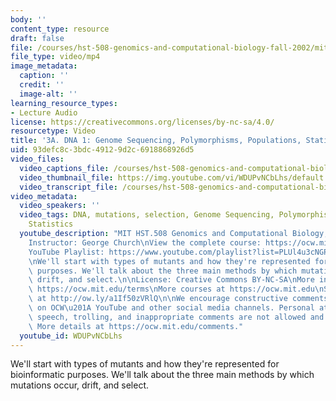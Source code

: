 ```yaml
---
body: ''
content_type: resource
draft: false
file: /courses/hst-508-genomics-and-computational-biology-fall-2002/mithst_508f02_lec3a_360p_16_9.mp4
file_type: video/mp4
image_metadata:
  caption: ''
  credit: ''
  image-alt: ''
learning_resource_types:
- Lecture Audio
license: https://creativecommons.org/licenses/by-nc-sa/4.0/
resourcetype: Video
title: '3A. DNA 1: Genome Sequencing, Polymorphisms, Populations, Statistics, Pharmacogenomics...'
uid: 93defc8c-3bdc-4912-9d2c-6918868926d5
video_files:
  video_captions_file: /courses/hst-508-genomics-and-computational-biology-fall-2002/1U74p3zdDCwx5UNMI-2CEXa9j4DwCKWM7_transcript.webvtt
  video_thumbnail_file: https://img.youtube.com/vi/WDUPvNCbLhs/default.jpg
  video_transcript_file: /courses/hst-508-genomics-and-computational-biology-fall-2002/1U74p3zdDCwx5UNMI-2CEXa9j4DwCKWM7_transcript.pdf
video_metadata:
  video_speakers: ''
  video_tags: DNA, mutations, selection, Genome Sequencing, Polymorphisms, Populations,
    Statistics
  youtube_description: "MIT HST.508 Genomics and Computational Biology, Fall 2002\n\
    Instructor: George Church\nView the complete course: https://ocw.mit.edu/courses/hst-508-genomics-and-computational-biology-fall-2002/\n\
    YouTube Playlist: https://www.youtube.com/playlist?list=PLUl4u3cNGP61gaHWysmlYNeGsuUI8y5GV\n\
    \nWe'll start with types of mutants and how they're represented for bioinformatic\
    \ purposes. We'll talk about the three main methods by which mutations occur,\
    \ drift, and select.\n\nLicense: Creative Commons BY-NC-SA\nMore information at\
    \ https://ocw.mit.edu/terms\nMore courses at https://ocw.mit.edu\nSupport OCW\
    \ at http://ow.ly/a1If50zVRlQ\n\nWe encourage constructive comments and discussion\
    \ on OCW\u201A YouTube and other social media channels. Personal attacks, hate\
    \ speech, trolling, and inappropriate comments are not allowed and may be removed.\
    \ More details at https://ocw.mit.edu/comments."
  youtube_id: WDUPvNCbLhs
---
```

We'll start with types of mutants and how they're represented for bioinformatic purposes. We'll talk about the three main methods by which mutations occur, drift, and select.